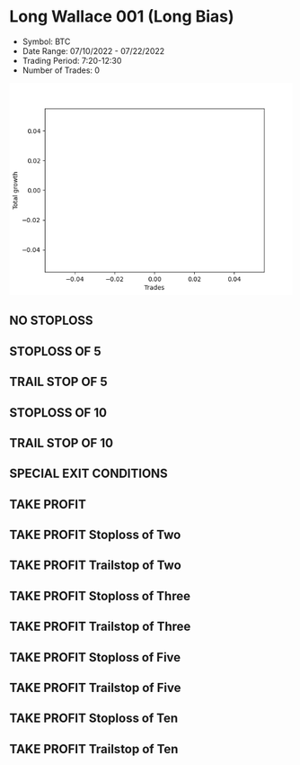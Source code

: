 # Long Wallace 001 (Long Bias)
- Symbol: BTC
- Date Range: 07/10/2022 - 07/22/2022
- Trading Period: 7:20-12:30
- Number of Trades: 0

![Plot](LongWallace001BTC(LongBias).png)
## NO STOPLOSS









## STOPLOSS OF 5









## TRAIL STOP OF 5









## STOPLOSS OF 10









## TRAIL STOP OF 10









## SPECIAL EXIT CONDITIONS 


## TAKE PROFIT






## TAKE PROFIT Stoploss of Two






## TAKE PROFIT Trailstop of Two






## TAKE PROFIT Stoploss of Three






## TAKE PROFIT Trailstop of Three






## TAKE PROFIT Stoploss of Five






## TAKE PROFIT Trailstop of Five






## TAKE PROFIT Stoploss of Ten






## TAKE PROFIT Trailstop of Ten




